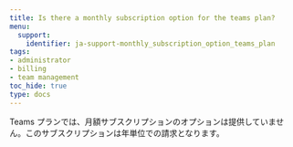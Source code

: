 ```yaml
---
title: Is there a monthly subscription option for the teams plan?
menu:
  support:
    identifier: ja-support-monthly_subscription_option_teams_plan
tags:
- administrator
- billing
- team management
toc_hide: true
type: docs
---
```


Teams プランでは、月額サブスクリプションのオプションは提供していません。このサブスクリプションは年単位での請求となります。
